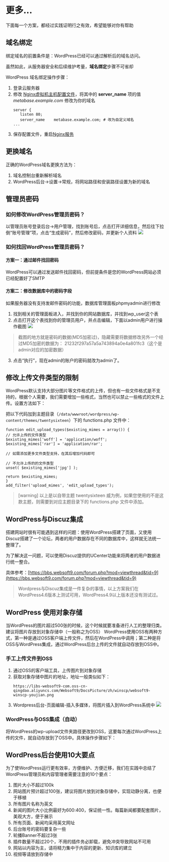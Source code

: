 # 更多...

下面每一个方案，都经过实践证明行之有效，希望能够对你有帮助

## 域名绑定

绑定域名的前置条件是：WordPress已经可以通过解析后的域名访问。  

虽然如此，从服务器安全和后续维护考量，**域名绑定**步骤不可省却  

WordPress 域名绑定操作步骤：

1. 登录云服务器
2. 修改 [Nginx虚拟机主机配置文件](/zh/stack-components.md#nginx)，将其中的 **server_name** 项的值 *metabase.example.com* 修改为你的域名
   ```text
   server {
      listen 80;
      server_name    metabase.example.com; # 改为自定义域名
   ...
   ```
3. 保存配置文件，重启[Nginx服务](/zh/admin-services.md#nginx)


## 更换域名

正确的WordPress域名更换方法为：

1. 域名控制台重新解析域名
2. WordPress后台-&gt;设置-&gt;常规，将网站路径和安装路径设置为新的域名

## 管理员密码


### 如何修改WordPress管理员密码？

以管理员账号登录后台-&gt;用户管理，找到账号后，点击打开详细信息，然后往下拉倒“账号管理”项，点击“生成密码”，然后修改密码，并更新个人资料 ![](https://libs.websoft9.com/Websoft9/DocsPicture/zh/wordpress/wordpress-modifypw-websoft9.png)

### 如何找回WordPress管理员密码？

#### 方案一：通过邮件找回密码

WordPress可以通过发送邮件找回密码，但前提条件是您的WordPress网站必须已经配置好了SMTP

#### 方案二：修改数据库中的密码字段
如果服务器没有支持发邮件密码的功能，数据库管理面板phpmyadmin进行修改
1. 找到相关的管理面板进入，并找到你的网站数据库，并找到wp_user这个表
2. 点击打开这个表找到你的管理员用户，并点击编辑，下面以admin用户进行操作截图
![](https://www.themepark.com.cn/wp-content/uploads/2016/08/9.png)
> 截图的地方就是密码的数据(MD5加密过)，隐藏需要将数据修改另外一个经过MD5加密的数据为：
21232f297a57a5a743894a0e4a801fc3（这个是admin对应的加密数据）
3. 点击“执行”，现在admin的账户的密码就改为admin了。

## 修改上传文件类型的限制

WordPress默认支持大部分图片等文件格式的上传，但也有一些文件格式是不支持的，根据个人需要，我们需要增加一些格式，当然也可以禁止一些格式的文件上传。设置方法如下：

把以下代码加到主题目录（```/data/wwwroot/wordpress/wp-content/themes/twentysixteen```）下的 functions.php 文件中：
	
   	function edit_upload_types($existing_mimes = array()) {
	// 允许上传的文件类型
	$existing_mimes['woff'] = 'application/woff';
	$existing_mimes['rar'] = 'application/rar';
	
    // 如需添加更多文件类型支持，在其后增加代码即可

	// 不允许上传的的文件类型
	unset( $existing_mimes['jpg'] );

	return $existing_mimes;
	}
	add_filter('upload_mimes', 'edit_upload_types');
    
>[warning] 以上是以自带主题 twentysixteen 威为例，如果您使用的不是这款主题，则需要到对应主题目录下的 functions.php 文件中添加。

## WordPress与Discuz集成

搭建网站时很有可能遇到这样的问题：使用WordPress搭建了页面，又使用Discuz搭建了一个论坛，两者的用户数据存在不同的数据库中，这样就无法统一整理了。

为了解决这一问题，可以使用Discuz提供的UCenter功能来将两者的用户数据进行统一整合。

具体参考：[https://bbs.websoft9.com/forum.php?mod=viewthread&tid=9](https://bbs.websoft9.com/forum.php?mod=viewthread&tid=9)

> Wordpress与Discuz集成是一件复杂的事情，以上方案我们在WordPress4.6版本上测试可用，WordPress4.9以上版本还没有测试过。

## WordPress 使用对象存储

当WordPress的图片超过500张的时候，这个时候就要准备进行人工的整理归类。建议将图片存放到对象存储中（一般称之为OSS）
WordPress使用OSS有两种方式，第一种是通过OSS客户端上传文件，然后在WordPress中调用；第二种是将OSS与WordPress集成，通过WordPress后台上传的文件就自动存放到OSS中。

### 手工上传文件到OSS

1. 通过OSS的客户端工具，上传图片到对象存储
2. 获取对象存储中图片的地址，地址一般类似如下：
   ```
   https://libs-websoft9-com.oss-cn-qingdao.aliyuncs.com/Websoft9/DocsPicture/zh/winscp/websoft9-winscp-youjian.png
   ```
3. Wordpress后台-页面编辑-插入多媒体，将图片插入到WordPress系统中
   ![](https://libs.websoft9.com/Websoft9/DocsPicture/zh/aliyun/aliyun-oss-adresstowp-websoft9.png)

### WordPress与OSS集成（自动）
将WordPress的wp-upload文件夹路径更改到OSS，这要每次通过WordPress上传的文件，就自动存放到了OSS中。具体操作步骤如下：

## WordPress后台使用10大要点

为了使WordPress运行更有效率，方便维护、方便迁移，我们在实践中总结了WordPress管理员和内容管理者需要注意的10个要点：

1. 图片大小不超过100k
2. 网站图片预计超过100张，建议将图片放到对象存储中，实现动静分离，也便于移植
3. 所有图片名称为英文
4. 新闻的图片大小比例最好为600:400，保证统一性。每篇新闻都要配套图片，美观大方，便于展示
5. 所有页面、新闻均采用英文网址
6. 后台账号的密码要复杂一些
7. 轮播Banner不超过3张
8. 插件数量不超过20个，不用的插件务必卸载，避免冲突导致网站不可用
9. 网站以内容为主，请将精力集中于内容的更新、知识库的建立
10. 视频等请放到存储中